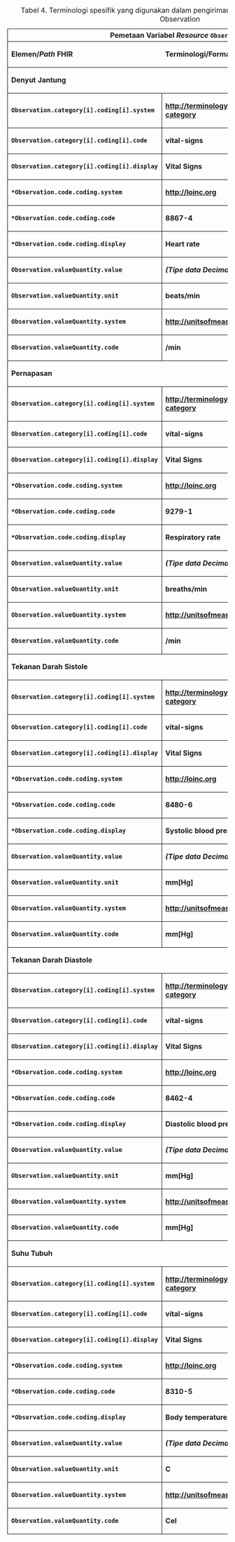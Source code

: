 <table class="tableblock frame-all grid-all stripes-even stretch">
	<caption class="title">Tabel 4. Terminologi spesifik yang digunakan dalam pengiriman data tanda vital melalui resource Observation</caption>
	<colgroup>
		<col>
			<col>
	</colgroup>
	<thead>
		<tr style="border:1px solid black;">
			<th halign="top" valign="top" colspan="2">Pemetaan Variabel <em>Resource</em> <code>Observation</code></th>
		</tr>
	</thead>
	<tbody>
		<tr style="border:1px solid black;">
			<td halign="top" valign="top">
				<p class="tableblock"><strong>Elemen/<em>Path</em> FHIR</strong></p>
			</td>
			<td halign="top" valign="top">
				<p class="tableblock"><strong>Terminologi/Format Pengisian</strong></p>
			</td>
		</tr>
		<tr style="border:1px solid black;">
			<td halign="left" valign="middle" colspan="2" style="border:1px solid black;">
				<p class="tableblock"><strong>Denyut Jantung</strong></p>
			</td>
		</tr>
		<tr style="border:1px solid black;">
			<td halign="left" valign="middle" style="border:1px solid black;">
				<p class="tableblock"><strong><code>Observation.category[i].coding[i].system</code></strong></p>
			</td>
			<td halign="left" valign="middle" style="border:1px solid black;">
				<p class="tableblock"><strong><a href="http://terminology.hl7.org/CodeSystem/observation-category" class="bare">http://terminology.hl7.org/CodeSystem/observation-category</a></strong></p>
			</td>
		</tr>
		<tr style="border:1px solid black;">
			<td halign="left" valign="middle" style="border:1px solid black;">
				<p class="tableblock"><strong><code>Observation.category[i].coding[i].code</code></strong></p>
			</td>
			<td halign="left" valign="middle" style="border:1px solid black;">
				<p class="tableblock"><strong>vital-signs</strong></p>
			</td>
		</tr>
		<tr style="border:1px solid black;">
			<td halign="left" valign="middle" style="border:1px solid black;">
				<p class="tableblock"><strong><code>Observation.category[i].coding[i].display</code></strong></p>
			</td>
			<td halign="left" valign="middle" style="border:1px solid black;">
				<p class="tableblock"><strong>Vital Signs</strong></p>
			</td>
		</tr>
		<tr style="border:1px solid black;">
			<td halign="left" valign="middle" style="border:1px solid black;">
				<p class="tableblock"><strong><code>*Observation.code.coding.system</code></strong></p>
			</td>
			<td halign="left" valign="middle" style="border:1px solid black;">
				<p class="tableblock"><strong><a href="http://loinc.org" class="bare">http://loinc.org</a></strong></p>
			</td>
		</tr>
		<tr style="border:1px solid black;">
			<td halign="left" valign="middle" style="border:1px solid black;">
				<p class="tableblock"><strong><code>*Observation.code.coding.code</code></strong></p>
			</td>
			<td halign="left" valign="middle" style="border:1px solid black;">
				<p class="tableblock"><strong>8867-4</strong></p>
			</td>
		</tr>
		<tr style="border:1px solid black;">
			<td halign="left" valign="middle" style="border:1px solid black;">
				<p class="tableblock"><strong><code>*Observation.code.coding.display</code></strong></p>
			</td>
			<td halign="left" valign="middle" style="border:1px solid black;">
				<p class="tableblock"><strong>Heart rate</strong></p>
			</td>
		</tr>
		<tr style="border:1px solid black;">
			<td halign="left" valign="middle" style="border:1px solid black;">
				<p class="tableblock"><strong><code>Observation.valueQuantity.value</code></strong></p>
			</td>
			<td halign="left" valign="middle" style="border:1px solid black;">
				<p class="tableblock"><strong><em>(Tipe data Decimal)</em></strong></p>
			</td>
		</tr>
		<tr style="border:1px solid black;">
			<td halign="left" valign="middle" style="border:1px solid black;">
				<p class="tableblock"><strong><code>Observation.valueQuantity.unit</code></strong></p>
			</td>
			<td halign="left" valign="middle" style="border:1px solid black;">
				<p class="tableblock"><strong>beats/min</strong></p>
			</td>
		</tr>
		<tr style="border:1px solid black;">
			<td halign="left" valign="middle" style="border:1px solid black;">
				<p class="tableblock"><strong><code>Observation.valueQuantity.system</code></strong></p>
			</td>
			<td halign="left" valign="middle" style="border:1px solid black;">
				<p class="tableblock"><strong><a href="http://unitsofmeasure.org" class="bare">http://unitsofmeasure.org</a></strong></p>
			</td>
		</tr>
		<tr style="border:1px solid black;">
			<td halign="left" valign="middle" style="border:1px solid black;">
				<p class="tableblock"><strong><code>Observation.valueQuantity.code</code></strong></p>
			</td>
			<td halign="left" valign="middle" style="border:1px solid black;">
				<p class="tableblock"><strong>/min</strong></p>
			</td>
		</tr>
		<tr style="border:1px solid black;">
			<td halign="left" valign="middle" colspan="2" style="border:1px solid black;">
				<p class="tableblock"><strong>Pernapasan</strong></p>
			</td>
		</tr>
		<tr style="border:1px solid black;">
			<td halign="left" valign="middle" style="border:1px solid black;">
				<p class="tableblock"><strong><code>Observation.category[i].coding[i].system</code></strong></p>
			</td>
			<td halign="left" valign="middle" style="border:1px solid black;">
				<p class="tableblock"><strong><a href="http://terminology.hl7.org/CodeSystem/observation-category" class="bare">http://terminology.hl7.org/CodeSystem/observation-category</a></strong></p>
			</td>
		</tr>
		<tr style="border:1px solid black;">
			<td halign="left" valign="middle" style="border:1px solid black;">
				<p class="tableblock"><strong><code>Observation.category[i].coding[i].code</code></strong></p>
			</td>
			<td halign="left" valign="middle" style="border:1px solid black;">
				<p class="tableblock"><strong>vital-signs</strong></p>
			</td>
		</tr>
		<tr style="border:1px solid black;">
			<td halign="left" valign="middle" style="border:1px solid black;">
				<p class="tableblock"><strong><code>Observation.category[i].coding[i].display</code></strong></p>
			</td>
			<td halign="left" valign="middle" style="border:1px solid black;">
				<p class="tableblock"><strong>Vital Signs</strong></p>
			</td>
		</tr>
		<tr style="border:1px solid black;">
			<td halign="left" valign="middle" style="border:1px solid black;">
				<p class="tableblock"><strong><code>*Observation.code.coding.system</code></strong></p>
			</td>
			<td halign="left" valign="middle" style="border:1px solid black;">
				<p class="tableblock"><strong><a href="http://loinc.org" class="bare">http://loinc.org</a></strong></p>
			</td>
		</tr>
		<tr style="border:1px solid black;">
			<td halign="left" valign="middle" style="border:1px solid black;">
				<p class="tableblock"><strong><code>*Observation.code.coding.code</code></strong></p>
			</td>
			<td halign="left" valign="middle" style="border:1px solid black;">
				<p class="tableblock"><strong>9279-1</strong></p>
			</td>
		</tr>
		<tr style="border:1px solid black;">
			<td halign="left" valign="middle" style="border:1px solid black;">
				<p class="tableblock"><strong><code>*Observation.code.coding.display</code></strong></p>
			</td>
			<td halign="left" valign="middle" style="border:1px solid black;">
				<p class="tableblock"><strong>Respiratory rate</strong></p>
			</td>
		</tr>
		<tr style="border:1px solid black;">
			<td halign="left" valign="middle" style="border:1px solid black;">
				<p class="tableblock"><strong><code>Observation.valueQuantity.value</code></strong></p>
			</td>
			<td halign="left" valign="middle" style="border:1px solid black;">
				<p class="tableblock"><strong><em>(Tipe data Decimal)</em></strong></p>
			</td>
		</tr>
		<tr style="border:1px solid black;">
			<td halign="left" valign="middle" style="border:1px solid black;">
				<p class="tableblock"><strong><code>Observation.valueQuantity.unit</code></strong></p>
			</td>
			<td halign="left" valign="middle" style="border:1px solid black;">
				<p class="tableblock"><strong>breaths/min</strong></p>
			</td>
		</tr>
		<tr style="border:1px solid black;">
			<td halign="left" valign="middle" style="border:1px solid black;">
				<p class="tableblock"><strong><code>Observation.valueQuantity.system</code></strong></p>
			</td>
			<td halign="left" valign="middle" style="border:1px solid black;">
				<p class="tableblock"><strong><a href="http://unitsofmeasure.org" class="bare">http://unitsofmeasure.org</a></strong></p>
			</td>
		</tr>
		<tr style="border:1px solid black;">
			<td halign="left" valign="middle" style="border:1px solid black;">
				<p class="tableblock"><strong><code>Observation.valueQuantity.code</code></strong></p>
			</td>
			<td halign="left" valign="middle" style="border:1px solid black;">
				<p class="tableblock"><strong>/min</strong></p>
			</td>
		</tr>
		<tr style="border:1px solid black;">
			<td halign="left" valign="middle" colspan="2" style="border:1px solid black;">
				<p class="tableblock"><strong>Tekanan Darah Sistole</strong></p>
			</td>
		</tr>
		<tr style="border:1px solid black;">
			<td halign="left" valign="middle" style="border:1px solid black;">
				<p class="tableblock"><strong><code>Observation.category[i].coding[i].system</code></strong></p>
			</td>
			<td halign="left" valign="middle" style="border:1px solid black;">
				<p class="tableblock"><strong><a href="http://terminology.hl7.org/CodeSystem/observation-category" class="bare">http://terminology.hl7.org/CodeSystem/observation-category</a></strong></p>
			</td>
		</tr>
		<tr style="border:1px solid black;">
			<td halign="left" valign="middle" style="border:1px solid black;">
				<p class="tableblock"><strong><code>Observation.category[i].coding[i].code</code></strong></p>
			</td>
			<td halign="left" valign="middle" style="border:1px solid black;">
				<p class="tableblock"><strong>vital-signs</strong></p>
			</td>
		</tr>
		<tr style="border:1px solid black;">
			<td halign="left" valign="middle" style="border:1px solid black;">
				<p class="tableblock"><strong><code>Observation.category[i].coding[i].display</code></strong></p>
			</td>
			<td halign="left" valign="middle" style="border:1px solid black;">
				<p class="tableblock"><strong>Vital Signs</strong></p>
			</td>
		</tr>
		<tr style="border:1px solid black;">
			<td halign="left" valign="middle" style="border:1px solid black;">
				<p class="tableblock"><strong><code>*Observation.code.coding.system</code></strong></p>
			</td>
			<td halign="left" valign="middle" style="border:1px solid black;">
				<p class="tableblock"><strong><a href="http://loinc.org" class="bare">http://loinc.org</a></strong></p>
			</td>
		</tr>
		<tr style="border:1px solid black;">
			<td halign="left" valign="middle" style="border:1px solid black;">
				<p class="tableblock"><strong><code>*Observation.code.coding.code</code></strong></p>
			</td>
			<td halign="left" valign="middle" style="border:1px solid black;">
				<p class="tableblock"><strong>8480-6</strong></p>
			</td>
		</tr>
		<tr style="border:1px solid black;">
			<td halign="left" valign="middle" style="border:1px solid black;">
				<p class="tableblock"><strong><code>*Observation.code.coding.display</code></strong></p>
			</td>
			<td halign="left" valign="middle" style="border:1px solid black;">
				<p class="tableblock"><strong>Systolic blood pressure</strong></p>
			</td>
		</tr>
		<tr style="border:1px solid black;">
			<td halign="left" valign="middle" style="border:1px solid black;">
				<p class="tableblock"><strong><code>Observation.valueQuantity.value</code></strong></p>
			</td>
			<td halign="left" valign="middle" style="border:1px solid black;">
				<p class="tableblock"><strong><em>(Tipe data Decimal)</em></strong></p>
			</td>
		</tr>
		<tr style="border:1px solid black;">
			<td halign="left" valign="middle" style="border:1px solid black;">
				<p class="tableblock"><strong><code>Observation.valueQuantity.unit</code></strong></p>
			</td>
			<td halign="left" valign="middle" style="border:1px solid black;">
				<p class="tableblock"><strong>mm[Hg]</strong></p>
			</td>
		</tr>
		<tr style="border:1px solid black;">
			<td halign="left" valign="middle" style="border:1px solid black;">
				<p class="tableblock"><strong><code>Observation.valueQuantity.system</code></strong></p>
			</td>
			<td halign="left" valign="middle" style="border:1px solid black;">
				<p class="tableblock"><strong><a href="http://unitsofmeasure.org" class="bare">http://unitsofmeasure.org</a></strong></p>
			</td>
		</tr>
		<tr style="border:1px solid black;">
			<td halign="left" valign="middle" style="border:1px solid black;">
				<p class="tableblock"><strong><code>Observation.valueQuantity.code</code></strong></p>
			</td>
			<td halign="left" valign="middle" style="border:1px solid black;">
				<p class="tableblock"><strong>mm[Hg]</strong></p>
			</td>
		</tr>
		<tr style="border:1px solid black;">
			<td halign="left" valign="middle" colspan="2" style="border:1px solid black;">
				<p class="tableblock"><strong>Tekanan Darah Diastole</strong></p>
			</td>
		</tr>
		<tr style="border:1px solid black;">
			<td halign="left" valign="middle" style="border:1px solid black;">
				<p class="tableblock"><strong><code>Observation.category[i].coding[i].system</code></strong></p>
			</td>
			<td halign="left" valign="middle" style="border:1px solid black;">
				<p class="tableblock"><strong><a href="http://terminology.hl7.org/CodeSystem/observation-category" class="bare">http://terminology.hl7.org/CodeSystem/observation-category</a></strong></p>
			</td>
		</tr>
		<tr style="border:1px solid black;">
			<td halign="left" valign="middle" style="border:1px solid black;">
				<p class="tableblock"><strong><code>Observation.category[i].coding[i].code</code></strong></p>
			</td>
			<td halign="left" valign="middle" style="border:1px solid black;">
				<p class="tableblock"><strong>vital-signs</strong></p>
			</td>
		</tr>
		<tr style="border:1px solid black;">
			<td halign="left" valign="middle" style="border:1px solid black;">
				<p class="tableblock"><strong><code>Observation.category[i].coding[i].display</code></strong></p>
			</td>
			<td halign="left" valign="middle" style="border:1px solid black;">
				<p class="tableblock"><strong>Vital Signs</strong></p>
			</td>
		</tr>
		<tr style="border:1px solid black;">
			<td halign="left" valign="middle" style="border:1px solid black;">
				<p class="tableblock"><strong><code>*Observation.code.coding.system</code></strong></p>
			</td>
			<td halign="left" valign="middle" style="border:1px solid black;">
				<p class="tableblock"><strong><a href="http://loinc.org" class="bare">http://loinc.org</a></strong></p>
			</td>
		</tr>
		<tr style="border:1px solid black;">
			<td halign="left" valign="middle" style="border:1px solid black;">
				<p class="tableblock"><strong><code>*Observation.code.coding.code</code></strong></p>
			</td>
			<td halign="left" valign="middle" style="border:1px solid black;">
				<p class="tableblock"><strong>8462-4</strong></p>
			</td>
		</tr>
		<tr style="border:1px solid black;">
			<td halign="left" valign="middle" style="border:1px solid black;">
				<p class="tableblock"><strong><code>*Observation.code.coding.display</code></strong></p>
			</td>
			<td halign="left" valign="middle" style="border:1px solid black;">
				<p class="tableblock"><strong>Diastolic blood pressure</strong></p>
			</td>
		</tr>
		<tr style="border:1px solid black;">
			<td halign="left" valign="middle" style="border:1px solid black;">
				<p class="tableblock"><strong><code>Observation.valueQuantity.value</code></strong></p>
			</td>
			<td halign="left" valign="middle" style="border:1px solid black;">
				<p class="tableblock"><strong><em>(Tipe data Decimal)</em></strong></p>
			</td>
		</tr>
		<tr style="border:1px solid black;">
			<td halign="left" valign="middle" style="border:1px solid black;">
				<p class="tableblock"><strong><code>Observation.valueQuantity.unit</code></strong></p>
			</td>
			<td halign="left" valign="middle" style="border:1px solid black;">
				<p class="tableblock"><strong>mm[Hg]</strong></p>
			</td>
		</tr>
		<tr style="border:1px solid black;">
			<td halign="left" valign="middle" style="border:1px solid black;">
				<p class="tableblock"><strong><code>Observation.valueQuantity.system</code></strong></p>
			</td>
			<td halign="left" valign="middle" style="border:1px solid black;">
				<p class="tableblock"><strong><a href="http://unitsofmeasure.org" class="bare">http://unitsofmeasure.org</a></strong></p>
			</td>
		</tr>
		<tr style="border:1px solid black;">
			<td halign="left" valign="middle" style="border:1px solid black;">
				<p class="tableblock"><strong><code>Observation.valueQuantity.code</code></strong></p>
			</td>
			<td halign="left" valign="middle" style="border:1px solid black;">
				<p class="tableblock"><strong>mm[Hg]</strong></p>
			</td>
		</tr>
		<tr style="border:1px solid black;">
			<td halign="left" valign="middle" colspan="2" style="border:1px solid black;">
				<p class="tableblock"><strong>Suhu Tubuh</strong></p>
			</td>
		</tr>
		<tr style="border:1px solid black;">
			<td halign="left" valign="middle" style="border:1px solid black;">
				<p class="tableblock"><strong><code>Observation.category[i].coding[i].system</code></strong></p>
			</td>
			<td halign="left" valign="middle" style="border:1px solid black;">
				<p class="tableblock"><strong><a href="http://terminology.hl7.org/CodeSystem/observation-category" class="bare">http://terminology.hl7.org/CodeSystem/observation-category</a></strong></p>
			</td>
		</tr>
		<tr style="border:1px solid black;">
			<td halign="left" valign="middle" style="border:1px solid black;">
				<p class="tableblock"><strong><code>Observation.category[i].coding[i].code</code></strong></p>
			</td>
			<td halign="left" valign="middle" style="border:1px solid black;">
				<p class="tableblock"><strong>vital-signs</strong></p>
			</td>
		</tr>
		<tr style="border:1px solid black;">
			<td halign="left" valign="middle" style="border:1px solid black;">
				<p class="tableblock"><strong><code>Observation.category[i].coding[i].display</code></strong></p>
			</td>
			<td halign="left" valign="middle" style="border:1px solid black;">
				<p class="tableblock"><strong>Vital Signs</strong></p>
			</td>
		</tr>
		<tr style="border:1px solid black;">
			<td halign="left" valign="middle" style="border:1px solid black;">
				<p class="tableblock"><strong><code>*Observation.code.coding.system</code></strong></p>
			</td>
			<td halign="left" valign="middle" style="border:1px solid black;">
				<p class="tableblock"><strong><a href="http://loinc.org" class="bare">http://loinc.org</a></strong></p>
			</td>
		</tr>
		<tr style="border:1px solid black;">
			<td halign="left" valign="middle" style="border:1px solid black;">
				<p class="tableblock"><strong><code>*Observation.code.coding.code</code></strong></p>
			</td>
			<td halign="left" valign="middle" style="border:1px solid black;">
				<p class="tableblock"><strong>8310-5</strong></p>
			</td>
		</tr>
		<tr style="border:1px solid black;">
			<td halign="left" valign="middle" style="border:1px solid black;">
				<p class="tableblock"><strong><code>*Observation.code.coding.display</code></strong></p>
			</td>
			<td halign="left" valign="middle" style="border:1px solid black;">
				<p class="tableblock"><strong>Body temperature</strong></p>
			</td>
		</tr>
		<tr style="border:1px solid black;">
			<td halign="left" valign="middle" style="border:1px solid black;">
				<p class="tableblock"><strong><code>Observation.valueQuantity.value</code></strong></p>
			</td>
			<td halign="left" valign="middle" style="border:1px solid black;">
				<p class="tableblock"><strong><em>(Tipe data Decimal)</em></strong></p>
			</td>
		</tr>
		<tr style="border:1px solid black;">
			<td halign="left" valign="middle" style="border:1px solid black;">
				<p class="tableblock"><strong><code>Observation.valueQuantity.unit</code></strong></p>
			</td>
			<td halign="left" valign="middle" style="border:1px solid black;">
				<p class="tableblock"><strong>C</strong></p>
			</td>
		</tr>
		<tr style="border:1px solid black;">
			<td halign="left" valign="middle" style="border:1px solid black;">
				<p class="tableblock"><strong><code>Observation.valueQuantity.system</code></strong></p>
			</td>
			<td halign="left" valign="middle" style="border:1px solid black;">
				<p class="tableblock"><strong><a href="http://unitsofmeasure.org" class="bare">http://unitsofmeasure.org</a></strong></p>
			</td>
		</tr>
		<tr style="border:1px solid black;">
			<td halign="left" valign="middle" style="border:1px solid black;">
				<p class="tableblock"><strong><code>Observation.valueQuantity.code</code></strong></p>
			</td>
			<td halign="left" valign="middle" style="border:1px solid black;">
				<p class="tableblock"><strong>Cel</strong></p>
			</td>
		</tr>
	</tbody>
</table>